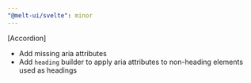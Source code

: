 ```yaml
---
"@melt-ui/svelte": minor
---
```


[Accordion]
- Add missing aria attributes
- Add `heading` builder to apply aria attributes to non-heading elements used as headings
